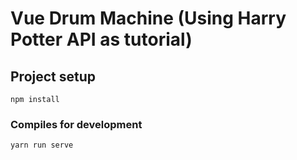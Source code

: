 # Vue Drum Machine (Using Harry Potter API as tutorial)

## Project setup
```
npm install
```

### Compiles for development
```
yarn run serve
```
